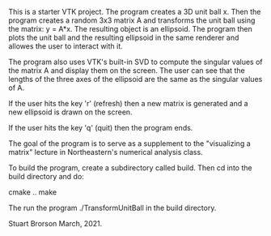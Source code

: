 This is a starter VTK project.  The program creates a 3D unit ball x.
Then the program creates a random 3x3 matrix A and transforms the unit
ball using the matrix: y = A*x.  The resulting object is an ellipsoid.
The program then plots the unit ball and the resulting ellipsoid in
the same renderer and allowes the user to interact with it. 

The program also uses VTK's built-in SVD to compute the singular
values of the matrix A and display them on the screen.  The user can
see that the lengths of the three axes of the ellipsoid are the same
as the singular values of A.

If the user hits the key 'r' (refresh) then a new matrix is generated
and a new ellipsoid is drawn on the screen.

If the user hits the key 'q' (quit) then the program ends.

The goal of the program is to serve as a supplement to the
"visualizing a matrix" lecture in Northeastern's numerical analysis
class. 

To build the program, create a subdirectory called build.  Then 
cd into the build directory and do:

cmake ..
make

The run the program ./TransformUnitBall in the build directory.

Stuart Brorson
March, 2021.
